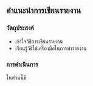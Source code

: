## คำแนะนำการเขียนรายงาน

### วัตถุประสงค์
* เข้าใจวิธีการเขียนรายงาน
* เรียนรู้วิธีใช้เครื่องมือในการทำรายงาน

### การดำเนินการ

ในส่วนนี้มี

